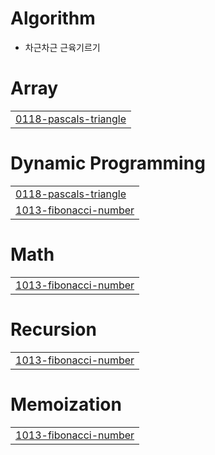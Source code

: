 # Algorithm

- 차근차근 근육기르기


# Array
|  |
| ------- |
| [0118-pascals-triangle](https://github.com/Mo-bile/python_Algorithm/tree/master/0118-pascals-triangle) |
# Dynamic Programming
|  |
| ------- |
| [0118-pascals-triangle](https://github.com/Mo-bile/python_Algorithm/tree/master/0118-pascals-triangle) |
| [1013-fibonacci-number](https://github.com/Mo-bile/python_Algorithm/tree/master/1013-fibonacci-number) |
# Math
|  |
| ------- |
| [1013-fibonacci-number](https://github.com/Mo-bile/python_Algorithm/tree/master/1013-fibonacci-number) |
# Recursion
|  |
| ------- |
| [1013-fibonacci-number](https://github.com/Mo-bile/python_Algorithm/tree/master/1013-fibonacci-number) |
# Memoization
|  |
| ------- |
| [1013-fibonacci-number](https://github.com/Mo-bile/python_Algorithm/tree/master/1013-fibonacci-number) |